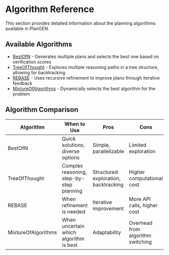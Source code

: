 # Algorithm Reference

This section provides detailed information about the planning algorithms available in PlanGEN.

## Available Algorithms

- [BestOfN](best_of_n.md) - Generates multiple plans and selects the best one based on verification scores
- [TreeOfThought](tree_of_thought.md) - Explores multiple reasoning paths in a tree structure, allowing for backtracking
- [REBASE](rebase.md) - Uses recursive refinement to improve plans through iterative feedback
- [MixtureOfAlgorithms](mixture_of_algorithms.md) - Dynamically selects the best algorithm for the problem

## Algorithm Comparison

| Algorithm | When to Use | Pros | Cons |
|-----------|-------------|------|------|
| BestOfN | Quick solutions, diverse options | Simple, parallelizable | Limited exploration |
| TreeOfThought | Complex reasoning, step-by-step planning | Structured exploration, backtracking | Higher computational cost |
| REBASE | When refinement is needed | Iterative improvement | More API calls, higher cost |
| MixtureOfAlgorithms | When uncertain which algorithm is best | Adaptability | Overhead from algorithm switching |